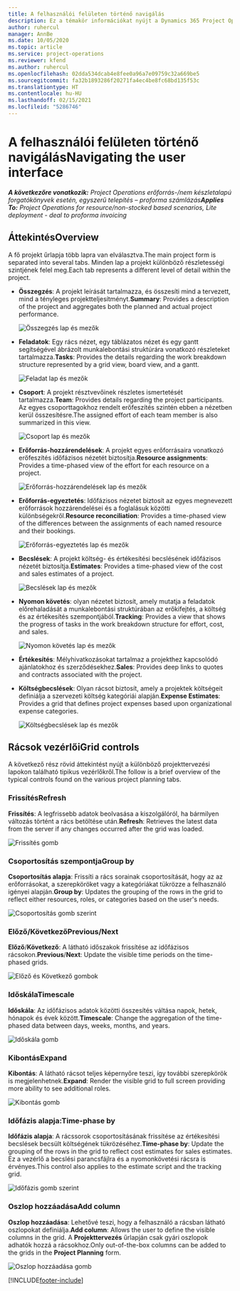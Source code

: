 ```yaml
---
title: A felhasználói felületen történő navigálás
description: Ez a témakör információkat nyújt a Dynamics 365 Project Operations Projektmenedzsment funkciójáról.
author: ruhercul
manager: AnnBe
ms.date: 10/05/2020
ms.topic: article
ms.service: project-operations
ms.reviewer: kfend
ms.author: ruhercul
ms.openlocfilehash: 02dda534dcab4e8fee0a96a7e09759c32a669be5
ms.sourcegitcommit: fa32b1893286f20271fa4ec4be8fc68bd135f53c
ms.translationtype: HT
ms.contentlocale: hu-HU
ms.lasthandoff: 02/15/2021
ms.locfileid: "5286746"
---
```

# <a name="navigating-the-user-interface"></a><span data-ttu-id="372cc-103">A felhasználói felületen történő navigálás</span><span class="sxs-lookup"><span data-stu-id="372cc-103">Navigating the user interface</span></span>

<span data-ttu-id="372cc-104">_**A következőre vonatkozik:** Project Operations erőforrás-/nem készletalapú forgatókönyvek esetén, egyszerű telepítés – proforma számlázás_</span><span class="sxs-lookup"><span data-stu-id="372cc-104">_**Applies To:** Project Operations for resource/non-stocked based scenarios, Lite deployment - deal to proforma invoicing_</span></span>

## <a name="overview"></a><span data-ttu-id="372cc-105">Áttekintés</span><span class="sxs-lookup"><span data-stu-id="372cc-105">Overview</span></span>

<span data-ttu-id="372cc-106">A fő projekt űrlapja több lapra van elválasztva.</span><span class="sxs-lookup"><span data-stu-id="372cc-106">The main project form is separated into several tabs.</span></span> <span data-ttu-id="372cc-107">Minden lap a projekt különböző részletességi szintjének felel meg.</span><span class="sxs-lookup"><span data-stu-id="372cc-107">Each tab represents a different level of detail within the project.</span></span>

- <span data-ttu-id="372cc-108">**Összegzés**: A projekt leírását tartalmazza, és összesíti mind a tervezett, mind a tényleges projektteljesítményt.</span><span class="sxs-lookup"><span data-stu-id="372cc-108">**Summary**: Provides a description of the project and aggregates both the planned and actual project performance.</span></span>

    ![Összegzés lap és mezők](media/navigation7.png)

- <span data-ttu-id="372cc-110">**Feladatok**: Egy rács nézet, egy táblázatos nézet és egy gantt segítségével ábrázolt munkalebontási struktúrára vonatkozó részleteket tartalmazza.</span><span class="sxs-lookup"><span data-stu-id="372cc-110">**Tasks**: Provides the details regarding the work breakdown structure represented by a grid view, board view, and a gantt.</span></span>

    ![Feladat lap és mezők](media/navigation8.png)

- <span data-ttu-id="372cc-112">**Csoport**: A projekt résztvevőinek részletes ismertetését tartalmazza.</span><span class="sxs-lookup"><span data-stu-id="372cc-112">**Team**: Provides details regarding the project participants.</span></span> <span data-ttu-id="372cc-113">Az egyes csoporttagokhoz rendelt erőfeszítés szintén ebben a nézetben kerül összesítésre.</span><span class="sxs-lookup"><span data-stu-id="372cc-113">The assigned effort of each team member is also summarized in this view.</span></span>

    ![Csoport lap és mezők](media/navigation9.png)

- <span data-ttu-id="372cc-115">**Erőforrás-hozzárendelések**: A projekt egyes erőforrásaira vonatkozó erőfeszítés időfázisos nézetét biztosítja.</span><span class="sxs-lookup"><span data-stu-id="372cc-115">**Resource assignments**: Provides a time-phased view of the effort for each resource on a project.</span></span>

    ![Erőforrás-hozzárendelések lap és mezők](media/navigation10.png)

- <span data-ttu-id="372cc-117">**Erőforrás-egyeztetés**: Időfázisos nézetet biztosít az egyes megnevezett erőforrások hozzárendelései és a foglalásuk közötti különbségekről.</span><span class="sxs-lookup"><span data-stu-id="372cc-117">**Resource reconciliation**: Provides a time-phased view of the differences between the assignments of each named resource and their bookings.</span></span>

    ![Erőforrás-egyeztetés lap és mezők](media/navigation11.png)

- <span data-ttu-id="372cc-119">**Becslések**: A projekt költség- és értékesítési becslésének időfázisos nézetét biztosítja.</span><span class="sxs-lookup"><span data-stu-id="372cc-119">**Estimates**: Provides a time-phased view of the cost and sales estimates of a project.</span></span>

    ![Becslések lap és mezők](media/navigation12.png)

- <span data-ttu-id="372cc-121">**Nyomon követés**: olyan nézetet biztosít, amely mutatja a feladatok előrehaladását a munkalebontási struktúrában az erőkifejtés, a költség és az értékesítés szempontjából.</span><span class="sxs-lookup"><span data-stu-id="372cc-121">**Tracking**: Provides a view that shows the progress of tasks in the work breakdown structure for effort, cost, and sales.</span></span>

    ![Nyomon követés lap és mezők](media/navigation13.png)

- <span data-ttu-id="372cc-123">**Értékesítés**: Mélyhivatkozásokat tartalmaz a projekthez kapcsolódó ajánlatokhoz és szerződésekhez.</span><span class="sxs-lookup"><span data-stu-id="372cc-123">**Sales**: Provides deep links to quotes and contracts associated with the project.</span></span>

- <span data-ttu-id="372cc-124">**Költségbecslések**: Olyan rácsot biztosít, amely a projektek költségeit definiálja a szervezeti költség kategóriái alapján.</span><span class="sxs-lookup"><span data-stu-id="372cc-124">**Expense Estimates**: Provides a grid that defines project expenses based upon organizational expense categories.</span></span>

    ![Költségbecslések lap és mezők](media/navigation14.png)

## <a name="grid-controls"></a><span data-ttu-id="372cc-126">Rácsok vezérlői</span><span class="sxs-lookup"><span data-stu-id="372cc-126">Grid controls</span></span>

<span data-ttu-id="372cc-127">A következő rész rövid áttekintést nyújt a különböző projekttervezési lapokon található tipikus vezérlőkről.</span><span class="sxs-lookup"><span data-stu-id="372cc-127">The follow is a brief overview of the typical controls found on the various project planning tabs.</span></span>

### <a name="refresh"></a><span data-ttu-id="372cc-128">Frissítés</span><span class="sxs-lookup"><span data-stu-id="372cc-128">Refresh</span></span>

<span data-ttu-id="372cc-129">**Frissítés**: A legfrissebb adatok beolvasása a kiszolgálóról, ha bármilyen változás történt a rács betöltése után.</span><span class="sxs-lookup"><span data-stu-id="372cc-129">**Refresh**: Retrieves the latest data from the server if any changes occurred after the grid was loaded.</span></span>

![Frissítés gomb](media/navigation7.png)

### <a name="group-by"></a><span data-ttu-id="372cc-131">Csoportosítás szempontja</span><span class="sxs-lookup"><span data-stu-id="372cc-131">Group by</span></span>

<span data-ttu-id="372cc-132">**Csoportosítás alapja**: Frissíti a rács sorainak csoportosítását, hogy az az erőforrásokat, a szerepköröket vagy a kategóriákat tükrözze a felhasználó igényei alapján.</span><span class="sxs-lookup"><span data-stu-id="372cc-132">**Group by**: Updates the grouping of the rows in the grid to reflect either resources, roles, or categories based on the user's needs.</span></span>

![Csoportosítás gomb szerint](media/navigation6.png)

### <a name="previousnext"></a><span data-ttu-id="372cc-134">Előző/Következő</span><span class="sxs-lookup"><span data-stu-id="372cc-134">Previous/Next</span></span>

<span data-ttu-id="372cc-135">**Előző**/**Következő**: A látható időszakok frissítése az időfázisos rácsokon.</span><span class="sxs-lookup"><span data-stu-id="372cc-135">**Previous**/**Next**: Update the visible time periods on the time-phased grids.</span></span>

![Előző és Következő gombok](media/navigation2.png)

### <a name="timescale"></a><span data-ttu-id="372cc-137">Időskála</span><span class="sxs-lookup"><span data-stu-id="372cc-137">Timescale</span></span>

<span data-ttu-id="372cc-138">**Időskála**: Az időfázisos adatok közötti összesítés váltása napok, hetek, hónapok és évek között.</span><span class="sxs-lookup"><span data-stu-id="372cc-138">**Timescale**: Change the aggregation of the time-phased data between days, weeks, months, and years.</span></span>

![Időskála gomb](media/navigation3.png)

### <a name="expand"></a><span data-ttu-id="372cc-140">Kibontás</span><span class="sxs-lookup"><span data-stu-id="372cc-140">Expand</span></span>

<span data-ttu-id="372cc-141">**Kibontás**: A látható rácsot teljes képernyőre teszi, így további szerepkörök is megjelenhetnek.</span><span class="sxs-lookup"><span data-stu-id="372cc-141">**Expand**: Render the visible grid to full screen providing more ability to see additional roles.</span></span>

![Kibontás gomb](media/navigation4.png)

### <a name="time-phase-by"></a><span data-ttu-id="372cc-143">Időfázis alapja:</span><span class="sxs-lookup"><span data-stu-id="372cc-143">Time-phase by</span></span>

<span data-ttu-id="372cc-144">**Időfázis alapja**: A rácssorok csoportosításának frissítése az értékesítési becslések becsült költségének tükrözéséhez.</span><span class="sxs-lookup"><span data-stu-id="372cc-144">**Time-phase by**: Update the grouping of the rows in the grid to reflect cost estimates for sales estimates.</span></span> <span data-ttu-id="372cc-145">Ez a vezérlő a becslési parancsfájlra és a nyomonkövetési rácsra is érvényes.</span><span class="sxs-lookup"><span data-stu-id="372cc-145">This control also applies to the estimate script and the tracking grid.</span></span>

![Időfázis gomb szerint](media/navigation0.png)

### <a name="add-column"></a><span data-ttu-id="372cc-147">Oszlop hozzáadása</span><span class="sxs-lookup"><span data-stu-id="372cc-147">Add column</span></span>

<span data-ttu-id="372cc-148">**Oszlop hozzáadása**: Lehetővé teszi, hogy a felhasználó a rácsban látható oszlopokat definiálja.</span><span class="sxs-lookup"><span data-stu-id="372cc-148">**Add column**: Allows the user to define the visible columns in the grid.</span></span> <span data-ttu-id="372cc-149">A **Projekttervezés** űrlapján csak gyári oszlopok adhatók hozzá a rácsokhoz.</span><span class="sxs-lookup"><span data-stu-id="372cc-149">Only out-of-the-box columns can be added to the grids in the **Project Planning** form.</span></span>

![Oszlop hozzáadása gomb](media/navigation5.png)


[!INCLUDE[footer-include](../includes/footer-banner.md)]